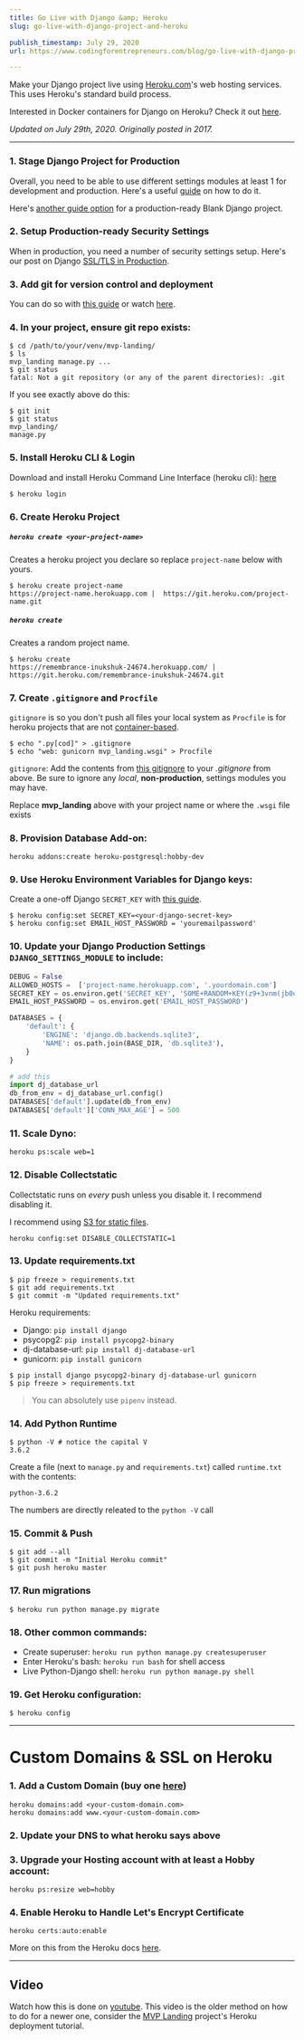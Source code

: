 ```yaml
---
title: Go Live with Django &amp; Heroku
slug: go-live-with-django-project-and-heroku

publish_timestamp: July 29, 2020
url: https://www.codingforentrepreneurs.com/blog/go-live-with-django-project-and-heroku/

---
```



Make your Django project live using [Heroku.com](https://www.heroku.com)'s web hosting services. This uses Heroku's standard build process.

Interested in Docker containers for Django on Heroku? Check it out [here](https://www.codingforentrepreneurs.com/blog/deploy-django-on-docker-to-heroku-opencv).

_Updated on July 29th, 2020. Originally posted in 2017._

-------

### 1. Stage Django Project for Production
Overall, you need to be able to use different settings modules at least 1 for development and production. Here's a useful [guide](/blog/staging-django-production-development) on how to do it.

Here's [another guide option](/blog/create-a-blank-django-project/) for a production-ready Blank Django project.

### 2. Setup Production-ready Security Settings
When in production, you need a number of security settings setup. Here's our post on Django [SSL/TLS in Production](/blog/ssltls-settings-for-django/).

### 3. Add git for version control and deployment
You can do so with [this guide](/blog/setup-git-github-repo/) or watch [here](https://www.youtube.com/watch?v=dlz6Qyp4ADE).

### 4. In your project, ensure git repo exists:
```
$ cd /path/to/your/venv/mvp-landing/
$ ls
mvp_landing manage.py ...
$ git status
fatal: Not a git repository (or any of the parent directories): .git
```
If you see exactly above do this:

```
$ git init
$ git status
mvp_landing/
manage.py
```

### 5. Install Heroku CLI & Login
Download and install Heroku Command Line Interface (heroku cli): [here](https://devcenter.heroku.com/articles/heroku-cli)
```
$ heroku login
```

### 6. Create Heroku Project

##### `heroku create <your-project-name>`
Creates a heroku project you declare so replace `project-name` below with yours.
```
$ heroku create project-name
https://project-name.herokuapp.com |  https://git.heroku.com/project-name.git
```

##### `heroku create`
Creates a random project name.
```
$ heroku create
https://remembrance-inukshuk-24674.herokuapp.com/ | https://git.heroku.com/remembrance-inukshuk-24674.git
```

### 7. Create `.gitignore` and `Procfile`
`gitignore` is so you don't push all files your local system as
`Procfile` is for heroku projects that are not [container-based](/blog/django-docker-production-heroku).

```
$ echo ".py[cod]" > .gitignore
$ echo "web: gunicorn mvp_landing.wsgi" > Procfile
```

`gitignore`: Add the contents from [this gitignore](https://raw.githubusercontent.com/codingforentrepreneurs/Try-Django-1.11/master/.gitignore) to your *.gitignore* from above. Be sure to ignore any *local*, **non-production**, settings modules you may have. 

Replace **mvp_landing** above with your project name or where the `.wsgi` file exists


### 8. Provision Database Add-on:
```
heroku addons:create heroku-postgresql:hobby-dev
```




### 9. Use Heroku Environment Variables for Django keys:
Create a one-off Django `SECRET_KEY` with [this guide](/blog/create-a-one-off-django-secret-key).
```
$ heroku config:set SECRET_KEY=<your-django-secret-key>
$ heroku config:set EMAIL_HOST_PASSWORD = 'youremailpassword'
```

### 10. Update your Django Production Settings `DJANGO_SETTINGS_MODULE` to include:

```python
DEBUG = False
ALLOWED_HOSTS =  ['project-name.herokuapp.com', '.yourdomain.com']
SECRET_KEY = os.environ.get('SECRET_KEY', 'SOME+RANDOM+KEY(z9+3vnm(jb0u@&w68t#5_e8s9-lbfhv-')  
EMAIL_HOST_PASSWORD = os.environ.get('EMAIL_HOST_PASSWORD')

DATABASES = {
    'default': {
        'ENGINE': 'django.db.backends.sqlite3',
        'NAME': os.path.join(BASE_DIR, 'db.sqlite3'),
    }
}

# add this
import dj_database_url
db_from_env = dj_database_url.config()
DATABASES['default'].update(db_from_env)
DATABASES['default']['CONN_MAX_AGE'] = 500
```


### 11. Scale Dyno:
```
heroku ps:scale web=1
```
### 12. Disable Collectstatic
Collectstatic runs on *every* push unless you disable it. I recommend disabling it.

I recommend using [S3 for static files](/blog/s3-static-media-files-for-django/). 
```
heroku config:set DISABLE_COLLECTSTATIC=1
```

### 13. Update requirements.txt
```
$ pip freeze > requirements.txt
$ git add requirements.txt
$ git commit -m "Updated requirements.txt"
```
Heroku requirements:
- Django: `pip install django`
- psycopg2: `pip install psycopg2-binary`
- dj-database-url: `pip install dj-database-url`
- gunicorn: `pip install gunicorn`

```
$ pip install django psycopg2-binary dj-database-url gunicorn
$ pip freeze > requirements.txt
```
> You can absolutely use `pipenv` instead.

### 14. Add Python Runtime
```
$ python -V # notice the capital V
3.6.2
```
Create a file (next to `manage.py` and `requirements.txt`) called `runtime.txt` with the contents:
```
python-3.6.2
```
The numbers are directly releated to the `python -V` call

### 15. Commit & Push
```
$ git add --all
$ git commit -m "Initial Heroku commit"
$ git push heroku master
```




### 17. Run migrations
```
$ heroku run python manage.py migrate
```

### 18. Other common commands:

- Create superuser: `heroku run python manage.py createsuperuser`
- Enter Heroku's bash: `heroku run bash` for shell access
- Live Python-Django shell: `heroku run python manage.py shell`

### 19. Get Heroku configuration:
```
$ heroku config
```

<hr/>

# Custom Domains & SSL on Heroku

### 1. Add a Custom Domain (buy one [here](https://kirr.co/babeaj))
```
heroku domains:add <your-custom-domain.com>
heroku domains:add www.<your-custom-domain.com>
```

### 2. Update your DNS to what heroku says above

### 3. Upgrade your Hosting account with at least a Hobby account:
```
heroku ps:resize web=hobby
```

### 4. Enable Heroku to Handle Let's Encrypt Certificate 
```
heroku certs:auto:enable
```
More on this from the Heroku docs [here](https://devcenter.heroku.com/articles/automated-certificate-management).

-------
## Video
Watch how this is done on [youtube](https://www.youtube.com/watch/4DggiEkbCTg). This video is the older method on how to do for a newer one, consider the [MVP Landing](https://cfe.sh/courses/mvp-landing) project's Heroku deployment tutorial.
